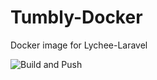 # Tumbly-Docker
Docker image for Lychee-Laravel


![Build and Push](https://github.com/kgnfth/Tumbly-Docker/workflows/Build%20and%20Push/badge.svg)
